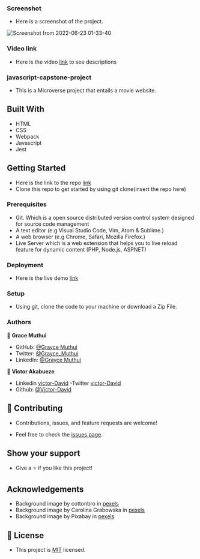 ### Screenshot

- Here is a screenshot of the project.

![Screenshot from 2022-06-23 01-33-40](https://user-images.githubusercontent.com/95374858/175166916-da523fe8-e75e-4af6-8f9f-95114705755d.png)

### Video link
- Here is the video [link](https://drive.google.com/file/d/1_x3jZLGweWn1ZHgr1YYG71eRbN95XvMC/view?usp=sharing) to see descriptions  

### javascript-capstone-project

- This is a Microverse project that entails a movie website.

## Built With

- HTML
- CSS
- Webpack
- Javascript
- Jest

## Getting Started

- Here is the link to the repo [link](https://github.com/Graycemuthui/javascript-capstone-project)
- Clone this repo to get started by using git clone(insert the repo here)

### Prerequisites

- Git. Which is a open source distributed version control system designed for source code management
- A text editor (e.g Visual Studio Code, Vim, Atom & Sublime.)
- A web browser (e.g Chrome, Safari, Mozilla Firefox.)
- Live Server which is a web extension that helps you to live reload feature for dynamic content (PHP, Node.js, ASPNET)

### Deployment

- Here is the live demo [link](https://graycemuthui.github.io/javascript-capstone-project/dist/)

### Setup

- Using git, clone the code to your machine or download a Zip File.

### Authors

👤 **Grace Muthui**

- GitHub: [@Grayce Muthui](https://github.com/Graycemuthui)
- Twitter: [@Grayce_Muthui](https://twitter.com/Grayce_Muthui)
- LinkedIn: [@Grayce Muthui](http://www.linkedin.com/in/grayce-muthui-a17294226)

👤 **Victor Akabueze**

- Linkedin [victor-David](linkedin.com/in/victor-chiemerie-302a97230)
  -Twitter [victor-David](https://twitter.com/Victorjheart)
- Github: [@Victor-David](https://github.com/jheart-vic)

## 🤝 Contributing

- Contributions, issues, and feature requests are welcome!

- Feel free to check the [issues page](../../issues/).

## Show your support

- Give a ⭐️ if you like this project!

## Acknowledgements

- Background image by cottonbro in [pexels](https://www.pexels.com/photo/spotlight-on-a-red-curtain-4722571/)
- Background image by Carolina Grabowska in [pexels](https://www.pexels.com/search/yellow%20image%20background/)
- Background image by Pixabay in [pexels](https://www.pexels.com/photo/brown-wood-surface-235992/)

## 📝 License

- This project is [MIT](./MIT.md) licensed.
